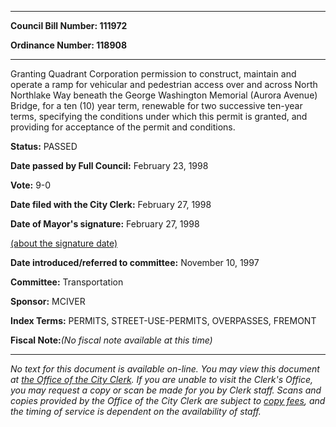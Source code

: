 

********

**Council Bill Number: 111972**
   
**Ordinance Number: 118908**
********

 Granting Quadrant Corporation permission to construct, maintain and operate a ramp for vehicular and pedestrian access over and across North Northlake Way beneath the George Washington Memorial (Aurora Avenue) Bridge, for a ten (10) year term, renewable for two successive ten-year terms, specifying the conditions under which this permit is granted, and providing for acceptance of the permit and conditions.

**Status:** PASSED
   
**Date passed by Full Council:** February 23, 1998
   
**Vote:** 9-0
   
**Date filed with the City Clerk:** February 27, 1998
   
**Date of Mayor's signature:** February 27, 1998
   
[(about the signature date)](/~public/approvaldate.htm)
   
   
   
**Date introduced/referred to committee:** November 10, 1997
   
**Committee:** Transportation
   
**Sponsor:** MCIVER
   
   
**Index Terms:** PERMITS, STREET-USE-PERMITS, OVERPASSES, FREMONT

**Fiscal Note:**_(No fiscal note available at this time)_
********

_No text for this document is available on-line. You may view this document at [the Office of the City Clerk](http://www.seattle.gov/leg/clerk/contactUs.htm). If you are unable to visit the Clerk's Office, you may request a copy or scan be made for you by Clerk staff. Scans and copies provided by the Office of the City Clerk are subject to [copy fees](http://clerk.seattle.gov/~public/clerkfees.htm), and the timing of service is dependent on the availability of staff._

